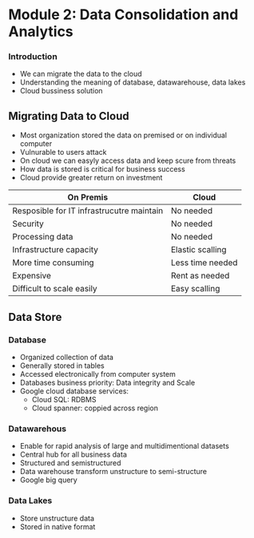 # Module 2: Data Consolidation and Analytics

### Introduction
- We can migrate the data to the cloud
- Understanding the meaning of database, datawarehouse, data lakes
- Cloud bussiness solution

## Migrating Data to Cloud
- Most organization stored the data on premised or on individual computer
- Vulnurable to users attack
- On cloud we can easyly access data and keep scure from threats
- How data is stored is critical for business success
- Cloud provide greater return on investment

**On Premis** | **Cloud**
--- | ---
Resposible for IT infrastrucutre maintain | No needed
Security | No needed
Processing data | No needed
Infrastructure capacity | Elastic scalling
More time consuming | Less time needed
Expensive | Rent as needed
Difficult to scale easily | Easy scalling

## Data Store
### Database
- Organized collection of data
- Generally stored in tables
- Accessed electronically from computer system
- Databases business priority: Data integrity and Scale
- Google cloud database services:
  - Cloud SQL: RDBMS
  - Cloud spanner: coppied across region

### Datawarehous
- Enable for rapid analysis of large and multidimentional datasets
- Central hub for all business data
- Structured and semistructured
- Data warehouse transform unstructure to semi-structure
- Google big query

### Data Lakes
- Store unstructure data
- Stored in native format

